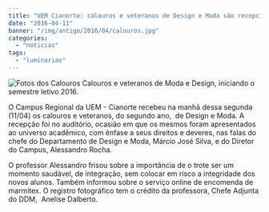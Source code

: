 ```yaml
---
title: "UEM Cianorte: calouros e veteranos de Design e Moda são recepcionados"
date: "2016-04-11"
banner: "/img/antigo/2016/04/calouros.jpg"
categories: 
  - "noticias"
tags: 
  - "luminarias"
---
```


![Fotos dos Calouros](/img/antigo/2016/04/calouros.jpg) Calouros e veteranos de Moda e Design, iniciando o semestre letivo 2016.

O Campus Regional da UEM - Cianorte recebeu na manhã dessa segunda (11/04) os calouros e veteranos, do segundo ano,  de Design e Moda. A recepção foi no auditório, ocasião em que os mesmos foram apresentados ao universo acadêmico, com ênfase a seus direitos e deveres, nas falas do chefe do Departamento de Design e Moda, Márcio José Silva, e do Diretor do Campus, Alessandro Rocha.

O professor Alessandro frisou sobre a importância de o trote ser um momento saudável, de integração, sem colocar em risco a integridade dos novos alunos. Também informou sobre o serviço online de encomenda de marmitex. O registro fotográfico tem o crédito da professora, Chefe Adjunta do DDM,  Anelise Dalberto.
